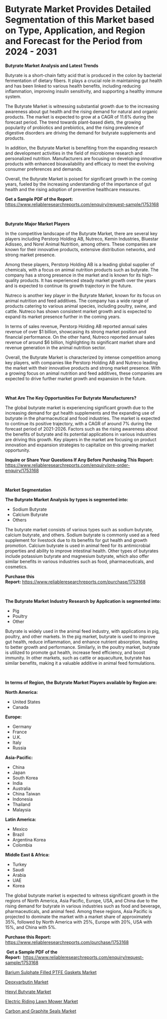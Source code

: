 <p><h1>Butyrate Market Provides Detailed Segmentation of this Market based on Type, Application, and Region and Forecast for the Period from 2024 - 2031</h1></p><p><strong>Butyrate Market Analysis and Latest Trends</strong></p>
<p><p>Butyrate is a short-chain fatty acid that is produced in the colon by bacterial fermentation of dietary fibers. It plays a crucial role in maintaining gut health and has been linked to various health benefits, including reducing inflammation, improving insulin sensitivity, and supporting a healthy immune system.</p><p>The Butyrate Market is witnessing substantial growth due to the increasing awareness about gut health and the rising demand for natural and organic products. The market is expected to grow at a CAGR of 11.6% during the forecast period. The trend towards plant-based diets, the growing popularity of probiotics and prebiotics, and the rising prevalence of digestive disorders are driving the demand for butyrate supplements and products.</p><p>In addition, the Butyrate Market is benefiting from the expanding research and development activities in the field of microbiome research and personalized nutrition. Manufacturers are focusing on developing innovative products with enhanced bioavailability and efficacy to meet the evolving consumer preferences and demands.</p><p>Overall, the Butyrate Market is poised for significant growth in the coming years, fueled by the increasing understanding of the importance of gut health and the rising adoption of preventive healthcare measures.</p></p>
<p><strong>Get a Sample PDF of the Report:&nbsp;</strong> <a href="https://www.reliableresearchreports.com/enquiry/request-sample/1753168">https://www.reliableresearchreports.com/enquiry/request-sample/1753168</a></p>
<p>&nbsp;</p>
<p><strong>Butyrate Major Market Players</strong></p>
<p><p>In the competitive landscape of the Butyrate Market, there are several key players including Perstorp Holding AB, Nutreco, Kemin Industries, Bluestar Adisseo, and Norel Animal Nutrition, among others. These companies are known for their innovative products, extensive distribution networks, and strong market presence.</p><p>Among these players, Perstorp Holding AB is a leading global supplier of chemicals, with a focus on animal nutrition products such as butyrate. The company has a strong presence in the market and is known for its high-quality products. It has experienced steady market growth over the years and is expected to continue its growth trajectory in the future.</p><p>Nutreco is another key player in the Butyrate Market, known for its focus on animal nutrition and feed additives. The company has a wide range of products catering to various animal species, including poultry, swine, and cattle. Nutreco has shown consistent market growth and is expected to expand its market presence further in the coming years.</p><p>In terms of sales revenue, Perstorp Holding AB reported annual sales revenue of over $1 billion, showcasing its strong market position and financial performance. On the other hand, Nutreco reported annual sales revenue of around $6 billion, highlighting its significant market share and revenue generation in the animal nutrition sector.</p><p>Overall, the Butyrate Market is characterized by intense competition among key players, with companies like Perstorp Holding AB and Nutreco leading the market with their innovative products and strong market presence. With a growing focus on animal nutrition and feed additives, these companies are expected to drive further market growth and expansion in the future.</p></p>
<p>&nbsp;</p>
<p><strong>What Are The Key Opportunities For Butyrate Manufacturers?</strong></p>
<p><p>The global butyrate market is experiencing significant growth due to the increasing demand for gut health supplements and the expanding use of butyrate in the pharmaceutical and food industries. The market is expected to continue its positive trajectory, with a CAGR of around 7% during the forecast period of 2021-2026. Factors such as the rising awareness about the benefits of butyrate and its potential applications in various industries are driving this growth. Key players in the market are focusing on product innovation and expansion strategies to capitalize on this growing market opportunity.</p></p>
<p><strong>Inquire or Share Your Questions If Any Before Purchasing This Report:</strong> <a href="https://www.reliableresearchreports.com/enquiry/pre-order-enquiry/1753168">https://www.reliableresearchreports.com/enquiry/pre-order-enquiry/1753168</a></p>
<p>&nbsp;</p>
<p><strong>Market Segmentation</strong></p>
<p><strong>The Butyrate Market Analysis by types is segmented into:</strong></p>
<p><ul><li>Sodium Butyrate</li><li>Calcium Butyrate</li><li>Others</li></ul></p>
<p><p>The butyrate market consists of various types such as sodium butyrate, calcium butyrate, and others. Sodium butyrate is commonly used as a feed supplement for livestock due to its benefits for gut health and growth promotion. Calcium butyrate is used in animal feed for its antimicrobial properties and ability to improve intestinal health. Other types of butyrates include potassium butyrate and magnesium butyrate, which also offer similar benefits in various industries such as food, pharmaceuticals, and cosmetics.</p></p>
<p><strong>Purchase this Report:&nbsp;</strong><a href="https://www.reliableresearchreports.com/purchase/1753168">https://www.reliableresearchreports.com/purchase/1753168</a></p>
<p>&nbsp;</p>
<p><strong>The Butyrate Market Industry Research by Application is segmented into:</strong></p>
<p><ul><li>Pig</li><li>Poultry</li><li>Other</li></ul></p>
<p><p>Butyrate is widely used in the animal feed industry, with applications in pig, poultry, and other markets. In the pig market, butyrate is used to improve gut health, reduce inflammation, and enhance nutrient absorption, leading to better growth and performance. Similarly, in the poultry market, butyrate is utilized to promote gut health, increase feed efficiency, and boost immunity. In other markets, such as cattle or aquaculture, butyrate has similar benefits, making it a valuable additive in animal feed formulations.</p></p>
<p>&nbsp;</p>
<p><strong>In terms of Region, the Butyrate Market Players available by Region are:</strong></p>
<p>
    <p> <strong> North America: </strong>
        <ul>
            <li>United States</li>
            <li>Canada</li>
        </ul>
        </p> 
    <p> <strong> Europe: </strong>
        <ul>
            <li>Germany</li>
            <li>France</li>
            <li>U.K.</li>
            <li>Italy</li>
            <li>Russia</li>
        </ul>
        </p> 
    <p> <strong> Asia-Pacific: </strong>
        <ul>
            <li>China</li>
            <li>Japan</li>
            <li>South Korea</li>
            <li>India</li>
            <li>Australia</li>
            <li>China Taiwan</li>
            <li>Indonesia</li>
            <li>Thailand</li>
            <li>Malaysia</li>
        </ul>
        </p> 
    <p> <strong> Latin America: </strong>
        <ul>
            <li>Mexico</li>
            <li>Brazil</li>
            <li>Argentina Korea</li>
            <li>Colombia</li>
        </ul>
        </p> 
    <p> <strong> Middle East & Africa: </strong>
        <ul>
            <li>Turkey</li>
            <li>Saudi</li>
            <li>Arabia</li>
            <li>UAE</li>
            <li>Korea</li>
        </ul>
    </p>
    </p>
<p><p>The global butyrate market is expected to witness significant growth in the regions of North America, Asia Pacific, Europe, USA, and China due to the rising demand for butyrate in various industries such as food and beverage, pharmaceuticals, and animal feed. Among these regions, Asia Pacific is projected to dominate the market with a market share of approximately 35%, followed by North America with 25%, Europe with 20%, USA with 15%, and China with 5%.</p></p>
<p><strong>Purchase this Report: </strong><a href="https://www.reliableresearchreports.com/purchase/1753168">https://www.reliableresearchreports.com/purchase/1753168</a></p>
<p>&nbsp;<strong>Get a Sample PDF of the Report:&nbsp;&nbsp;</strong><a href="https://www.reliableresearchreports.com/enquiry/request-sample/1753168">https://www.reliableresearchreports.com/enquiry/request-sample/1753168</a></p>
<p><strong></strong></p>
<p><p><a href="https://issuu.com/reportprime-2/docs/barium-sulphate-filled-ptfe-gaskets-market-size-20">Barium Sulphate Filled PTFE Gaskets Market</a></p><p><a href="https://view.publitas.com/reportprime-1/deoxyarbutin-market-size-growing-and-forecasted-for-period-from-2023-2030-and-provides-complete-market-analysis-of-this-market/">Deoxyarbutin Market</a></p><p><a href="https://github.com/zjyglelu/Market-Research-Report-List-1/blob/main/hexyl-butyrate-market.md">Hexyl Butyrate Market</a></p><p><a href="https://gratis-rainforest-2ca.notion.site/Electric-Riding-Lawn-Mower-Market-Size-2024-2031-Global-Industrial-Analysis-Key-Geographical-Regi-b824507b8af24693a3ca9a88fc103978">Electric Riding Lawn Mower Market</a></p><p><a href="https://issuu.com/reportprime-2/docs/carbon-and-graphite-seals-market-size-2030.pptx">Carbon and Graphite Seals Market</a></p></p>